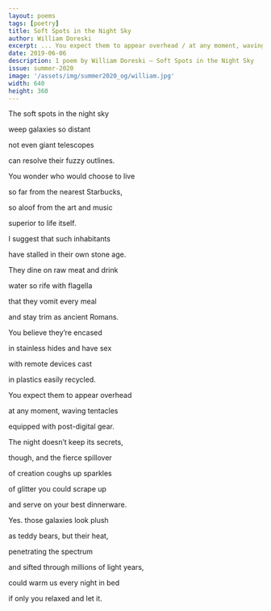 ```yaml
---
layout: poems
tags: [poetry]
title: Soft Spots in the Night Sky
author: William Doreski
excerpt: ... You expect them to appear overhead / at any moment, waving tentacles / equipped with post-digital gear ...
date: 2019-06-06
description: 1 poem by William Doreski – Soft Spots in the Night Sky
issue: summer-2020
image: '/assets/img/summer2020_og/william.jpg'
width: 640
height: 360
---
```



<div class="stanza">
<p class="poemline">The soft spots in the night sky</p>
<p class="poemline">weep galaxies so distant</p>
<p class="poemline">not even giant telescopes</p>
<p class="poemline">can resolve their fuzzy outlines.</p>
</div>

<div class="stanza">
<p class="poemline">You wonder who would choose to live</p>
<p class="poemline">so far from the nearest Starbucks,</p>
<p class="poemline">so aloof from the art and music</p>
<p class="poemline">superior to life itself.</p>
</div>

<div class="stanza">
<p class="poemline">I suggest that such inhabitants</p>
<p class="poemline">have stalled in their own stone age.</p>
<p class="poemline">They dine on raw meat and drink</p>
<p class="poemline">water so rife with flagella</p>
</div>

<div class="stanza">
<p class="poemline">that they vomit every meal</p>
<p class="poemline">and stay trim as ancient Romans.</p>
<p class="poemline">You believe they’re encased</p>
<p class="poemline">in stainless hides and have sex</p>
</div>

<div class="stanza">
<p class="poemline">with remote devices cast</p>
<p class="poemline">in plastics easily recycled.</p>
<p class="poemline">You expect them to appear overhead</p>
<p class="poemline">at any moment, waving tentacles</p>
</div>

<div class="stanza">
<p class="poemline">equipped with post-digital gear.</p>
<p class="poemline">The night doesn’t keep its secrets,</p>
<p class="poemline">though, and the fierce spillover</p>
<p class="poemline">of creation coughs up sparkles</p>
</div>

<div class="stanza">
<p class="poemline">of glitter you could scrape up</p>
<p class="poemline">and serve on your best dinnerware.</p>
<p class="poemline">Yes. those galaxies look plush</p>
<p class="poemline">as teddy bears, but their heat,</p>
</div>

<div class="stanza">
<p class="poemline">penetrating the spectrum</p>
<p class="poemline">and sifted through millions of light years,</p>
<p class="poemline">could warm us every night in bed</p>
<p class="poemline">if only you relaxed and let it.</p>
</div>
